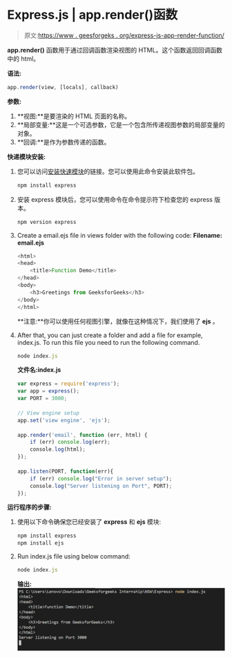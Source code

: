 # Express.js | app.render()函数

> 原文:[https://www . geesforgeks . org/express-js-app-render-function/](https://www.geeksforgeeks.org/express-js-app-render-function/)

**app.render()** 函数用于通过回调函数渲染视图的 HTML。这个函数返回回调函数中的 html。

**语法:**

```js
app.render(view, [locals], callback)
```

**参数:**

1.  **视图:**是要渲染的 HTML 页面的名称。
2.  **局部变量:**这是一个可选参数，它是一个包含所传递视图参数的局部变量的对象。
3.  **回调:**是作为参数传递的函数。

**快递模块安装:**

1.  您可以访问[安装快速模块](https://www.npmjs.com/package/express)的链接。您可以使用此命令安装此软件包。

    ```js
    npm install express
    ```

2.  安装 express 模块后，您可以使用命令在命令提示符下检查您的 express 版本。

    ```js
    npm version express
    ```

3.  Create a email.ejs file in views folder with the following code:
    **Filename: email.ejs**

    ```js
    <html>
    <head>
        <title>Function Demo</title>
    </head>
    <body>
        <h3>Greetings from GeeksforGeeks</h3>
    </body>
    </html>
    ```

    **注意:**你可以使用任何视图引擎，就像在这种情况下，我们使用了 **ejs** 。

4.  After that, you can just create a folder and add a file for example, index.js. To run this file you need to run the following command.

    ```js
    node index.js
    ```

    **文件名:index.js**

    ```js
    var express = require('express');
    var app = express();
    var PORT = 3000;

    // View engine setup
    app.set('view engine', 'ejs');

    app.render('email', function (err, html) {
        if (err) console.log(err);
        console.log(html);
    });

    app.listen(PORT, function(err){
        if (err) console.log("Error in server setup");
        console.log("Server listening on Port", PORT);
    });
    ```

**运行程序的步骤:**

1.  使用以下命令确保您已经安装了 **express** 和 **ejs** 模块:

    ```js
    npm install express
    npm install ejs
    ```

2.  Run index.js file using below command:

    ```js
    node index.js
    ```

    **输出:**
    ![](img/1a21ee1528ad5f940174977f7e31927e.png)